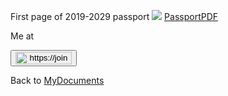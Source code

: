 
First page of 2019-2029 passport
![](passport.jpg)
[PassportPDF](passport_arc.pdf)



Me at
    <form action='https://mastodon.sdf.org/@drbean'>
    <button type='submit' class='btn'>
    <img src='./mastodon.svg'
        alt='https://joinmastodon.org/logos/wordmark-black-text.svg'
        style='width:90px;height:20px'/>
    </button></form>
    
Back to [MyDocuments](MyDocuments.html)
